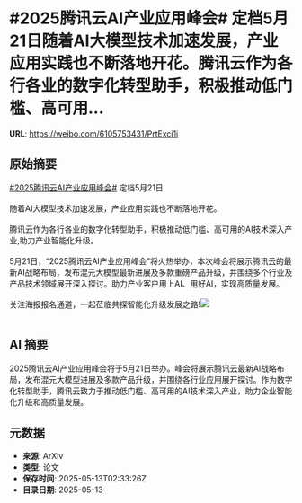 # #2025腾讯云AI产业应用峰会# 定档5月21日随着AI大模型技术加速发展，产业应用实践也不断落地开花。腾讯云作为各行各业的数字化转型助手，积极推动低门槛、高可用...

**URL**: https://weibo.com/6105753431/PrtExci1i

## 原始摘要

<a href="https://m.weibo.cn/search?containerid=231522type%3D1%26t%3D10%26q%3D%232025%E8%85%BE%E8%AE%AF%E4%BA%91AI%E4%BA%A7%E4%B8%9A%E5%BA%94%E7%94%A8%E5%B3%B0%E4%BC%9A%23&amp;extparam=%232025%E8%85%BE%E8%AE%AF%E4%BA%91AI%E4%BA%A7%E4%B8%9A%E5%BA%94%E7%94%A8%E5%B3%B0%E4%BC%9A%23" data-hide=""><span class="surl-text">#2025腾讯云AI产业应用峰会#</span></a> 定档5月21日<br><br>随着AI大模型技术加速发展，产业应用实践也不断落地开花。<br><br>腾讯云作为各行各业的数字化转型助手，积极推动低门槛、高可用的AI技术深入产业,助力产业智能化升级。<br><br>5月21日，“2025腾讯云AI产业应用峰会”将火热举办，本次峰会将展示腾讯云的最新AI战略布局，发布混元大模型最新进展及多款重磅产品升级，并围绕多个行业及产品技术领域展开深入探讨。助力产业客户用上AI、用好AI，实现高质量发展。<br><br>关注海报报名通道，一起莅临共探智能化升级发展之路!<img style="" src="https://tvax1.sinaimg.cn/large/006Fd7o3ly1i1cp9jpqsij30ku39qx5w.jpg" referrerpolicy="no-referrer"><br><br>

## AI 摘要

2025腾讯云AI产业应用峰会将于5月21日举办。峰会将展示腾讯云最新AI战略布局，发布混元大模型进展及多款产品升级，并围绕各行业应用展开探讨。作为数字化转型助手，腾讯云致力于推动低门槛、高可用的AI技术深入产业，助力企业智能化升级和高质量发展。

## 元数据

- **来源**: ArXiv
- **类型**: 论文
- **保存时间**: 2025-05-13T02:33:26Z
- **目录日期**: 2025-05-13
